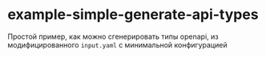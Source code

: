 # example-simple-generate-api-types

Простой пример, как можно сгенерировать типы openapi, из модифицированного `input.yaml` с минимальной конфигурацией